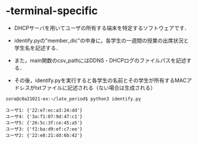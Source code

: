 # -terminal-specific
- DHCPサーバを用いてユーザの所有する端末を特定するソフトウェアです．

- identify.pyの"member_dic"の中身に，各学生の一週間の授業の出席状況と学生名を記述する．
- また，main関数のcsv_pathにはDDNS・DHCPログのファイルパスを記述する．
- その後，identify.pyを実行すると各学生の名前とその学生が所有するMACアドレスがtxtファイルに記述される（ない場合は生成される）
```identify.pyを実行
sora@c0a21021-ex:~/late_period$ python3 identify.py
```

```出力先ファイルのtxtファイル
ユーザ1: {'22:e7:ec:a3:24:dd'}
ユーザ4: {'3a:f1:07:9d:47:c1'}
ユーザ5: {'26:5c:3f:ce:45:a5'}
ユーザ3: {'f2:ba:d9:ef:c7:ee'}
ユーザ2: {'22:e8:21:dd:6b:42'}
```
